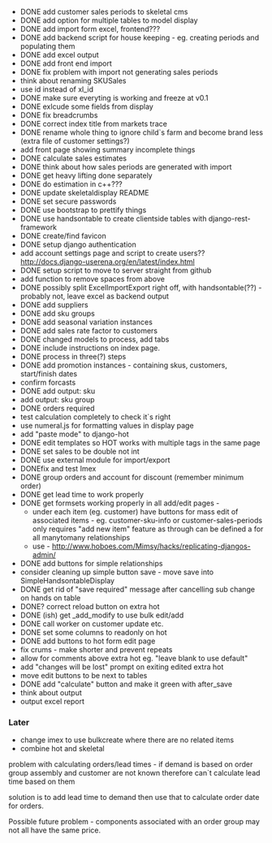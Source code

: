 * DONE add customer sales periods to skeletal cms
* DONE add option for multiple tables to model display
* DONE add import form excel, frontend???
* DONE add backend script for house keeping - eg. creating periods and populating them
* DONE add excel output
* DONE add front end import
* DONE fix problem with import not generating sales periods
* think about renaming SKUSales
* use id instead of xl_id
* DONE make sure everyting is working and freeze at v0.1
* DONE exlcude some fields from display
* DONE fix breadcrumbs
* DONE correct index title from markets trace
* DONE rename whole thing to ignore child`s farm and become brand less (extra file of customer settings?)
* add front page showing summary incomplete things
* DONE calculate sales estimates
* DONE think about how sales periods are generated with import
* DONE get heavy lifting done separately
* DONE do estimation in c++???
* DONE update skeletaldisplay README
* DONE set secure passwords
* DONE use bootstrap to prettify things
* DONE use handsontable to create clientside tables with django-rest-framework
* DONE create/find favicon
* DONE setup django authentication
* add account settings page and script to create users?? http://docs.django-userena.org/en/latest/index.html
* DONE setup script to move to server straight from github
* add function to remove spaces from above
* DONE possibly split ExcelImportExport right off, with handsontable(??) - probably not, leave excel as backend output
* DONE add suppliers
* DONE add sku groups
* DONE add seasonal variation instances
* DONE add sales rate factor to customers
* DONE changed models to process, add tabs
* DONE include instructions on index page.
* DONE process in three(?) steps
* DONE add promotion instances - containing skus, customers, start/finish dates
* confirm forcasts
* DONE add output: sku
* add output: sku group
* DONE orders required
* test calculation completely to check it`s right
* use numeral.js for formatting values in display page
* add "paste mode" to django-hot
* DONE edit templates so HOT works with multiple tags in the same page
* DONE set sales to be double not int
* DONE use external module for import/export
* DONEfix and test Imex
* DONE group orders and account for discount (remember minimum order)
* DONE get lead time to work properly
* DONE get formsets working properly in all add/edit pages - 
    * under each item (eg. customer) have buttons for mass edit of associated items - eg. customer-sku-info or customer-sales-periods only requires "add new item" feature as through can be defined a for all manytomany relationships
    * use - http://www.hoboes.com/Mimsy/hacks/replicating-djangos-admin/
* DONE add buttons for simple relationships
* consider cleaning up simple button save - move save into SimpleHandsontableDisplay
* DONE get rid of "save required" message after cancelling sub change on hands on table
* DONE? correct reload button on extra hot
* DONE (ish) get _add_modify to use bulk edit/add
* DONE call worker on customer update etc.
* DONE set some columns to readonly on hot
* DONE add buttons to hot form edit page
* fix crums - make shorter and prevent repeats
* allow for comments above extra hot eg. "leave blank to use default"
* add "changes will be lost" prompt on exiting edited extra hot
* move edit buttons to be next to tables
* DONE add "calculate" button and make it green with after_save
* think about output
* output excel report

### Later

* change imex to use bulkcreate where there are no related items
* combine hot and skeletal


problem with calculating orders/lead times - if demand is based on order group assembly and customer are not known therefore can`t calculate lead time based on them

solution is to add lead time to demand then use that to calculate order date for orders.

Possible future problem - components associated with an order group may not all have the same price. 
